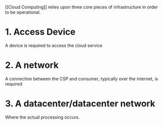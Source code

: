 [[Cloud Computing]] relies upon three core pieces of infrastructure in order to be operational.

# 1. Access Device
A device is required to access the cloud service

# 2. A network
A connection between the CSP and consumer, typically over the internet, is required

# 3. A datacenter/datacenter network
Where the actual processing occurs. 